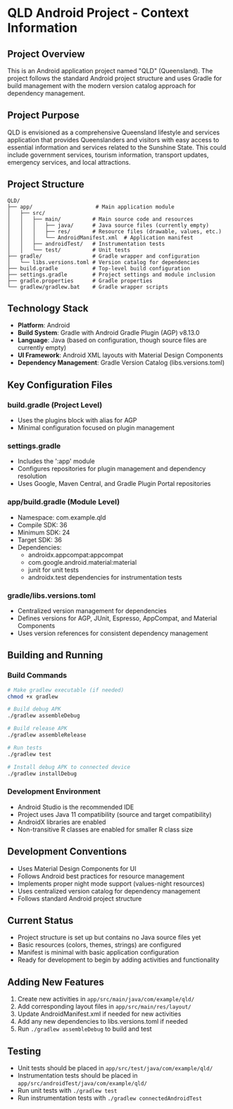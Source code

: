# QLD Android Project - Context Information

## Project Overview
This is an Android application project named "QLD" (Queensland). The project follows the standard Android project structure and uses Gradle for build management with the modern version catalog approach for dependency management.

## Project Purpose
QLD is envisioned as a comprehensive Queensland lifestyle and services application that provides Queenslanders and visitors with easy access to essential information and services related to the Sunshine State. This could include government services, tourism information, transport updates, emergency services, and local attractions.

## Project Structure
```
QLD/
├── app/                    # Main application module
│   ├── src/
│   │   ├── main/          # Main source code and resources
│   │   │   ├── java/      # Java source files (currently empty)
│   │   │   ├── res/       # Resource files (drawable, values, etc.)
│   │   │   └── AndroidManifest.xml  # Application manifest
│   │   ├── androidTest/   # Instrumentation tests
│   │   └── test/          # Unit tests
├── gradle/                # Gradle wrapper and configuration
│   └── libs.versions.toml # Version catalog for dependencies
├── build.gradle           # Top-level build configuration
├── settings.gradle        # Project settings and module inclusion
├── gradle.properties      # Gradle properties
└── gradlew/gradlew.bat    # Gradle wrapper scripts
```

## Technology Stack
- **Platform**: Android
- **Build System**: Gradle with Android Gradle Plugin (AGP) v8.13.0
- **Language**: Java (based on configuration, though source files are currently empty)
- **UI Framework**: Android XML layouts with Material Design Components
- **Dependency Management**: Gradle Version Catalog (libs.versions.toml)

## Key Configuration Files

### build.gradle (Project Level)
- Uses the plugins block with alias for AGP
- Minimal configuration focused on plugin management

### settings.gradle
- Includes the ':app' module
- Configures repositories for plugin management and dependency resolution
- Uses Google, Maven Central, and Gradle Plugin Portal repositories

### app/build.gradle (Module Level)
- Namespace: com.example.qld
- Compile SDK: 36
- Minimum SDK: 24
- Target SDK: 36
- Dependencies:
  - androidx.appcompat:appcompat
  - com.google.android.material:material
  - junit for unit tests
  - androidx.test dependencies for instrumentation tests

### gradle/libs.versions.toml
- Centralized version management for dependencies
- Defines versions for AGP, JUnit, Espresso, AppCompat, and Material Components
- Uses version references for consistent dependency management

## Building and Running

### Build Commands
```bash
# Make gradlew executable (if needed)
chmod +x gradlew

# Build debug APK
./gradlew assembleDebug

# Build release APK
./gradlew assembleRelease

# Run tests
./gradlew test

# Install debug APK to connected device
./gradlew installDebug
```

### Development Environment
- Android Studio is the recommended IDE
- Project uses Java 11 compatibility (source and target compatibility)
- AndroidX libraries are enabled
- Non-transitive R classes are enabled for smaller R class size

## Development Conventions
- Uses Material Design Components for UI
- Follows Android best practices for resource management
- Implements proper night mode support (values-night resources)
- Uses centralized version catalog for dependency management
- Follows standard Android project structure

## Current Status
- Project structure is set up but contains no Java source files yet
- Basic resources (colors, themes, strings) are configured
- Manifest is minimal with basic application configuration
- Ready for development to begin by adding activities and functionality

## Adding New Features
1. Create new activities in `app/src/main/java/com/example/qld/`
2. Add corresponding layout files in `app/src/main/res/layout/`
3. Update AndroidManifest.xml if needed for new activities
4. Add any new dependencies to libs.versions.toml if needed
5. Run `./gradlew assembleDebug` to build and test

## Testing
- Unit tests should be placed in `app/src/test/java/com/example/qld/`
- Instrumentation tests should be placed in `app/src/androidTest/java/com/example/qld/`
- Run unit tests with `./gradlew test`
- Run instrumentation tests with `./gradlew connectedAndroidTest`